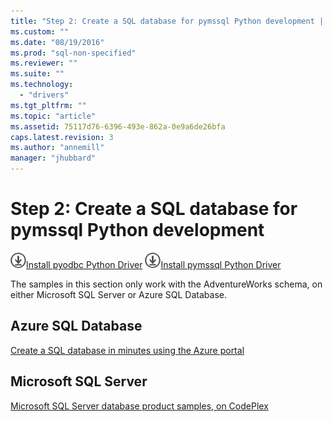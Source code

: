 ```yaml
---
title: "Step 2: Create a SQL database for pymssql Python development | Microsoft Docs"
ms.custom: ""
ms.date: "08/19/2016"
ms.prod: "sql-non-specified"
ms.reviewer: ""
ms.suite: ""
ms.technology: 
  - "drivers"
ms.tgt_pltfrm: ""
ms.topic: "article"
ms.assetid: 75117d76-6396-493e-862a-0e9a6de26bfa
caps.latest.revision: 3
ms.author: "annemill"
manager: "jhubbard"
---
```

# Step 2: Create a SQL database for pymssql Python development
![Download](../../../ssdt/media/download.png)[Install pyodbc Python Driver](../../../connect/python/pyodbc/step-1--configure-development-environment-for-pyodbc-python-development.md) ![Download](../../../ssdt/media/download.png)[Install pymssql Python Driver](../../../connect/python/pymssql/step-1--configure-development-environment-for-pymssql-python-development.md)

The samples in this section only work with the AdventureWorks schema, on either Microsoft SQL Server or Azure SQL Database.  
 
 ## Azure SQL Database
 [Create a SQL database in minutes using the Azure portal](https://azure.microsoft.com/documentation/articles/sql-database-get-started/)
 
 ## Microsoft SQL Server 
 [Microsoft SQL Server database product samples, on CodePlex](http://msftdbprodsamples.codeplex.com/)